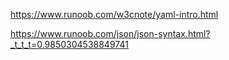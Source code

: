 https://www.runoob.com/w3cnote/yaml-intro.html

https://www.runoob.com/json/json-syntax.html?_t_t_t=0.9850304538849741